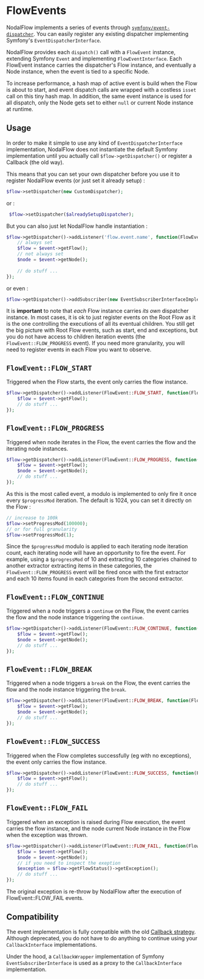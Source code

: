 # FlowEvents

NodalFlow implements a series of events through [`symfony/event-dispatcher`](https://symfony.com/doc/current/components/event_dispatcher.html). You can easily register any existing dispatcher implementing Symfony's `EventDispatcherInterface`.

NodalFlow provides each `dispatch()` call with a `FlowEvent` instance, extending Symfony `Event` and implementing `FlowEventInterface`. Each FlowEvent instance carries the dispatcher's Flow instance, and eventually a Node instance, when the event is tied to a specific Node.

To increase performance, a hash map of active event is build when the Flow is about to start, and event dispatch calls are wrapped with a costless `isset` call on this tiny hash map.
In addition, the same event instance is used for all dispatch, only the Node gets set to either `null` or current Node instance at runtime.

## Usage

In order to make it simple to use any kind of `EventDispatcherInterface` implementation, NodalFlow does not instantiate the default Symfony implementation until you actually call `$flow->getDispatcher()` or register a Callback (the old way). 

This means that you can set your own dispatcher before you use it to register NodalFlow events (or just set it already setup) :

```php
$flow->setDispatcher(new CustomDispatcher);
```

or : 

```php
 $flow->setDispatcher($alreadySetupDispatcher);
```
  
But you can also just let NodalFlow handle instantiation :

```php
$flow->getDispatcher()->addListener('flow.event.name', function(FlowEventInterface $event) {
    // always set 
    $flow = $event->getFlow();
    // not always set
    $node = $event->getNode();
    
    // do stuff ...
});
```

or even : 

```php
$flow->getDispatcher()->addSubscriber(new EventSubscriberInterfaceImplementation());
```

It is **important** to note that _each_ Flow instance carries _its own_ dispatcher instance. In most cases, it is ok to just register events on the Root Flow as it is the one controlling the executions of all its eventual children. You still get the big picture with Root Flow events, such as start, end and exceptions, but you do not have access to children iteration events (the `FlowEvent::FLOW_PROGRESS` event).
If you need more granularity, you will need to register events in each Flow you want to observe.

## `FlowEvent::FLOW_START`

Triggered when the Flow starts, the event only carries the flow instance.

```php
$flow->getDispatcher()->addListener(FlowEvent::FLOW_START, function(FlowEventInterface $event) {
    $flow = $event->getFlow();
    // do stuff ...
});
```

## `FlowEvent::FLOW_PROGRESS`

Triggered when node iterates in the Flow, the event carries the flow and the iterating node instances. 

```php
$flow->getDispatcher()->addListener(FlowEvent::FLOW_PROGRESS, function(FlowEventInterface $event) {
    $flow = $event->getFlow();
    $node = $event->getNode();
    // do stuff ...
});
```

As this is the most called event, a modulo is implemented to only fire it once every `$progressMod` iteration. The default is 1024, you can set it directly on the Flow :

```php
// increase to 100k
$flow->setProgressMod(100000);
// or for full granularity
$flow->setProgressMod(1);
```

Since the `$progressMod` modulo is applied to each iterating node iteration count, each iterating node will have an opportunity to fire the event. 
For example, using a `$progressMod` of 10 and extracting 10 categories chained to another extractor extracting items in these categories, the `FlowEvent::FLOW_PROGRESS` event will be fired once with the first extractor and each 10 items found in each categories from the second extractor.

## `FlowEvent::FLOW_CONTINUE`

Triggered when a node triggers a `continue` on the Flow, the event carries the flow and the node instance triggering the `continue`. 

```php
$flow->getDispatcher()->addListener(FlowEvent::FLOW_CONTINUE, function(FlowEventInterface $event) {
    $flow = $event->getFlow();
    $node = $event->getNode();
    // do stuff ...
});
```

## `FlowEvent::FLOW_BREAK`

Triggered when a node triggers a `break` on the Flow, the event carries the flow and the node instance triggering the `break`. 

```php
$flow->getDispatcher()->addListener(FlowEvent::FLOW_BREAK, function(FlowEventInterface $event) {
    $flow = $event->getFlow();
    $node = $event->getNode();
    // do stuff ...
});
```

## `FlowEvent::FLOW_SUCCESS`

Triggered when the Flow completes successfully (eg with no exceptions), the event only carries the flow instance.

```php
$flow->getDispatcher()->addListener(FlowEvent::FLOW_SUCCESS, function(FlowEventInterface $event) {
    $flow = $event->getFlow();
    // do stuff ...
});
```

## `FlowEvent::FLOW_FAIL`

Triggered when an exception is raised during Flow execution, the event carries the flow instance, and the node current Node instance in the Flow when the exception was thrown.

```php
$flow->getDispatcher()->addListener(FlowEvent::FLOW_FAIL, function(FlowEventInterface $event) {
    $flow = $event->getFlow();
    $node = $event->getNode();
    // if you need to inspect the exeption 
    $exception = $flow->getFlowStatus()->getException();
    // do stuff ...
});
```

The original exception is re-throw by NodalFlow after the execution of FlowEvent::FLOW_FAIL events.

## Compatibility

The event implementation is fully compatible with the old [Callback strategy](callbacks.md). Although deprecated, you do not have to do anything to continue using your `CallbackInterface` implementations.

Under the hood, a `CallbackWrapper` implementation of Symfony `EventSubscriberInterface` is used as a proxy to the `CallbackInterface` implementation.
